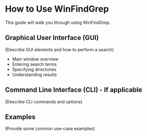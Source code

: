 # How to Use WinFindGrep

This guide will walk you through using WinFindGrep.

## Graphical User Interface (GUI)

(Describe GUI elements and how to perform a search)
- Main window overview
- Entering search terms
- Specifying directories
- Understanding results

## Command Line Interface (CLI) - If applicable

(Describe CLI commands and options)

## Examples

(Provide some common use-case examples)
